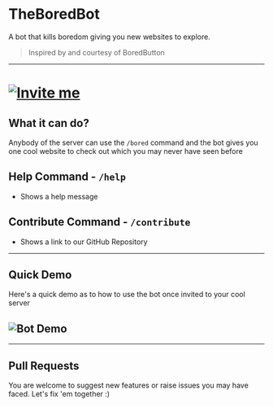 # TheBoredBot

A bot that kills boredom giving you new websites to explore.

> Inspired by and courtesy of BoredButton

---

# [![Invite me](https://img.shields.io/static/v1?style=flat&logo=discord&logoColor=FFF&label=&message=Bored?%20Invite%20Me&color=7289DA)](https://discord.com/api/oauth2/authorize?client_id=955456643745845288&permissions=534723950656&scope=applications.commands%20bot)

## What it can do?

Anybody of the server can use the `/bored` command and the bot gives you one cool website to check out which you may never have seen before

## Help Command - `/help`

- Shows a help message

## Contribute Command - `/contribute`

- Shows a link to our GitHub Repository

---

## Quick Demo

Here's a quick demo as to how to use the bot once invited to your cool server

## ![Bot Demo](https://i.imgur.com/zB9eim9.gif)

---

## Pull Requests

You are welcome to suggest new features or raise issues you may have faced. Let's fix 'em together :)
